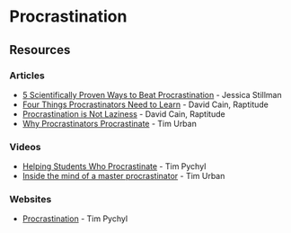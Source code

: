 # Procrastination

## Resources

### Articles

* [5 Scientifically Proven Ways to Beat Procrastination](https://www.inc.com/jessica-stillman/5-scientifically-proven-ways-to-beat-procrastination.html) - Jessica Stillman
* [Four Things Procrastinators Need to Learn](https://www.raptitude.com/2018/04/four-things-procrastinators-need-to-learn/) - David Cain, Raptitude
* [Procrastination is Not Laziness](https://www.raptitude.com/2011/05/procrastination-is-not-laziness/) - David Cain, Raptitude
* [Why Procrastinators Procrastinate](https://waitbutwhy.com/2013/10/why-procrastinators-procrastinate.html) - Tim Urban

### Videos

* [Helping Students Who Procrastinate](https://www.youtube.com/watch?v=mhFQA998WiA) - Tim Pychyl
* [Inside the mind of a master procrastinator](https://www.youtube.com/watch?v=arj7oStGLkU) - Tim Urban

### Websites

* [Procrastination](http://www.procrastination.ca/) - Tim Pychyl

